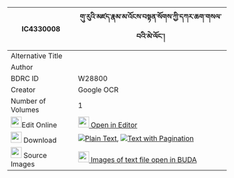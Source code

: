 |IC4330008|གུ་རུའི་མཛད་རྣམ་མ་འོངས་བསྟན་སོགས་ཀྱི་དཀར་ཆག་གསལ་བའི་མེ་ལོང་། 
| --- | --- 
|Alternative Title |
|Author | 
|BDRC ID | W28800
|Creator | Google OCR
|Number of Volumes| 1
|<img width="25" src="https://img.icons8.com/color/25/000000/edit-property.png">Edit Online| [<img width="25" src="https://avatars.githubusercontent.com/u/45091458?s=200&v=4"> Open in Editor](http://editor.openpecha.org/IC4330008)
|<img width="25" src="https://img.icons8.com/fluent/48/000000/download-2.png"/>  Download | [![](https://img.icons8.com/color/20/000000/txt.png)Plain Text](https://github.com/Openpecha/IC4330008/releases/download/v1/guru_i_dze_nam_maong_ten_sok_k_plain_IC4330008.zip), [![](https://img.icons8.com/color/20/000000/txt.png)Text with Pagination](https://github.com/Openpecha/IC4330008/releases/download/v1/guru_i_dze_nam_maong_ten_sok_k_pages_IC4330008.zip)
|<img width="25" src="https://img.icons8.com/plasticine/100/000000/pictures-folder.png"/>  Source Images | [<img width="25" src="https://library.bdrc.io/icons/BUDA-small.svg"> Images of text file open in BUDA](https://library.bdrc.io/show/bdr:W28800)